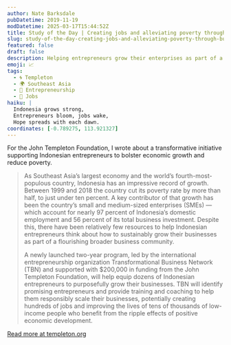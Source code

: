 ```yaml
---
author: Nate Barksdale
pubDatetime: 2019-11-19
modDatetime: 2025-03-17T15:44:52Z
title: Study of the Day | Creating jobs and alleviating poverty through business support in Indonesia
slug: study-of-the-day-creating-jobs-and-alleviating-poverty-through-business-support-in-indonesia
featured: false
draft: false
description: Helping entrepreneurs grow their enterprises as part of a flourishing business community
emoji: 📈
tags:
  - 🌀 Templeton
  - 🌍 Southeast Asia
  - 🌱 Entrepreneurship
  - 💼 Jobs
haiku: |
  Indonesia grows strong,  
  Entrepreneurs bloom, jobs wake,  
  Hope spreads with each dawn.
coordinates: [-0.789275, 113.921327]
---
```


For the John Templeton Foundation, I wrote about a transformative initiative supporting Indonesian entrepreneurs to bolster economic growth and reduce poverty.

> As Southeast Asia’s largest economy and the world’s fourth-most-populous country, Indonesia has an impressive record of growth. Between 1999 and 2018 the country cut its poverty rate by more than half, to just under ten percent. A key contributor of that growth has been the country’s small and medium-sized enterprises (SMEs) — which account for nearly 97 percent of Indonesia’s domestic employment and 56 percent of its total business investment. Despite this, there have been relatively few resources to help Indonesian entrepreneurs think about how to sustainably grow their businesses as part of a flourishing broader business community.
>
> A newly launched two-year program, led by the international entrepreneurship organization Transformational Business Network (TBN) and supported with $200,000 in funding from the John Templeton Foundation, will help equip dozens of Indonesian entrepreneurs to purposefully grow their businesses. TBN will identify promising entrepreneurs and provide training and coaching to help them responsibly scale their businesses, potentially creating hundreds of jobs and improving the lives of tens of thousands of low-income people who benefit from the ripple effects of positive economic development.

[Read more at templeton.org](https://www.templeton.org/news/creating-jobs-and-alleviating-poverty-through-business-support-in-indonesia)
